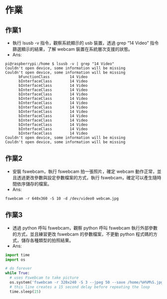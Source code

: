 # 作業

## 作業1

* 執行 lsusb -v 指令，觀察系統顯示的 usb 裝置，透過 grep “14 Video” 指令篩選顯示的結果，了解 webcam 裝置在系統層次支援的狀態。
* Ans: 

```
pi@raspberrypi:/home $ lsusb -v | grep "14 Video"
Couldn't open device, some information will be missing
Couldn't open device, some information will be missing
      bFunctionClass         14 Video
      bInterfaceClass        14 Video
      bInterfaceClass        14 Video
      bInterfaceClass        14 Video
      bInterfaceClass        14 Video
      bInterfaceClass        14 Video
      bInterfaceClass        14 Video
      bInterfaceClass        14 Video
      bInterfaceClass        14 Video
      bInterfaceClass        14 Video
      bInterfaceClass        14 Video
      bInterfaceClass        14 Video
      bInterfaceClass        14 Video
      bInterfaceClass        14 Video
Couldn't open device, some information will be missing
Couldn't open device, some information will be missing
```


## 作業2

* 安裝 fswebcam，執行 fswebcam 拍一張照片，確定 webcam 動作正常，並且透過更改參數與設定參數檔案的方式，執行 fswebcam，確定可以產生隨時間依序儲存的檔案。
* Ans: 

```
fswebcam -r 640x360 -S 10 -d /dev/video0 webcam.jpg
```

## 作業3

* 透過 python 呼叫 fswebcam，觀察 python 呼叫 fswebcam 執行外部參數的方式，並且練習更改 fswebcam 的參數檔案，不更動 python 程式碼的方式，儲存各種類型的拍照結果。
* Ans: 

```python
import time
import os

# do forever
while True:
  # uses Fswebcam to take picture
  os.system('fswebcam -r 320x240 -S 3 --jpeg 50 --save /home/%H%M%S.jpg')
  # this line creates a 15 second delay before repeating the loop
  time.sleep(15)
```